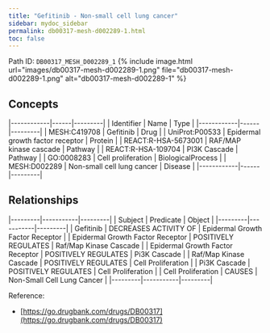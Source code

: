 ```yaml
---
title: "Gefitinib - Non-small cell lung cancer"
sidebar: mydoc_sidebar
permalink: db00317-mesh-d002289-1.html
toc: false 
---
```



Path ID: `DB00317_MESH_D002289_1`
{% include image.html url="images/db00317-mesh-d002289-1.png" file="db00317-mesh-d002289-1.png" alt="db00317-mesh-d002289-1" %}

## Concepts

|------------|------|---------|
| Identifier | Name | Type    |
|------------|------|---------|
| MESH:C419708 | Gefitinib | Drug |
| UniProt:P00533 | Epidermal growth factor receptor | Protein |
| REACT:R-HSA-5673001 | RAF/MAP kinase cascade | Pathway |
| REACT:R-HSA-109704 | PI3K Cascade | Pathway |
| GO:0008283 | Cell proliferation | BiologicalProcess |
| MESH:D002289 | Non-small cell lung cancer | Disease |
|------------|------|---------|

## Relationships

|---------|-----------|---------|
| Subject | Predicate | Object  |
|---------|-----------|---------|
| Gefitinib | DECREASES ACTIVITY OF | Epidermal Growth Factor Receptor |
| Epidermal Growth Factor Receptor | POSITIVELY REGULATES | Raf/Map Kinase Cascade |
| Epidermal Growth Factor Receptor | POSITIVELY REGULATES | Pi3K Cascade |
| Raf/Map Kinase Cascade | POSITIVELY REGULATES | Cell Proliferation |
| Pi3K Cascade | POSITIVELY REGULATES | Cell Proliferation |
| Cell Proliferation | CAUSES | Non-Small Cell Lung Cancer |
|---------|-----------|---------|

Reference: 
  - [https://go.drugbank.com/drugs/DB00317](https://go.drugbank.com/drugs/DB00317)
